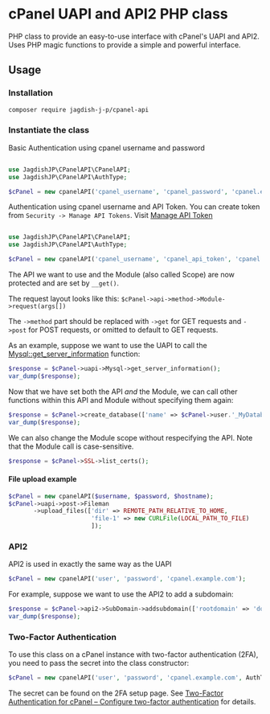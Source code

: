 cPanel UAPI and API2 PHP class
===

PHP class to provide an easy-to-use interface with cPanel's UAPI and API2.
Uses PHP magic functions to provide a simple and powerful interface.

## Usage

### Installation

```bash
composer require jagdish-j-p/cpanel-api
```

### Instantiate the class

Basic Authentication using cpanel username and password
```php

use JagdishJP\CPanelAPI\CPanelAPI;
use JagdishJP\CPanelAPI\AuthType;

$cPanel = new cpanelAPI('cpanel_username', 'cpanel_password', 'cpanel.example.com');
```

Authentication using cpanel username and API Token. You can create token from `Security -> Manage API Tokens`. Visit [Manage API Token](https://docs.cpanel.net/cpanel/security/manage-api-tokens-in-cpanel/#overview)
```php

use JagdishJP\CPanelAPI\CPanelAPI;
use JagdishJP\CPanelAPI\AuthType;

$cPanel = new cpanelAPI('cpanel_username', 'cpanel_api_token', 'cpanel.example.com', AuthType::TOKEN);
```

The API we want to use and the Module (also called Scope) are now protected and are set by `__get()`.

The request layout looks like this: `$cPanel->api->method->Module->request(args[])`

The `->method` part should be replaced with `->get` for GET requests and `->post` for POST requests, or omitted to default to GET requests.

As an example, suppose we want to use the UAPI to call the [Mysql::get_server_information](https://api.docs.cpanel.net/openapi/cpanel/operation/Variables-get_server_information/) function:

```php
$response = $cPanel->uapi->Mysql->get_server_information();
var_dump($response);
```

Now that we have set both the API *and* the Module, we can call other functions within this API and Module without specifying them again:

```php
$response = $cPanel->create_database(['name' => $cPanel->user.'_MyDatabase']);
var_dump($response);
```

We can also change the Module scope without respecifying the API.  Note that the Module call is case-sensitive.

```php
$response = $cPanel->SSL->list_certs();
```

#### File upload example

```php
$cPanel = new cpanelAPI($username, $password, $hostname);
$cPanel->uapi->post->Fileman
       ->upload_files(['dir' => REMOTE_PATH_RELATIVE_TO_HOME,
                       'file-1' => new CURLFile(LOCAL_PATH_TO_FILE)
                       ]);
```

### API2

API2 is used in exactly the same way as the UAPI

```php
$cPanel = new cpanelAPI('user', 'password', 'cpanel.example.com');
```

For example, suppose we want to use the API2 to add a subdomain:

```php
$response = $cPanel->api2->SubDomain->addsubdomain(['rootdomain' => 'domain.com', 'domain' => 'sub']);
var_dump($response);
```

### Two-Factor Authentication

To use this class on a cPanel instance with two-factor authentication (2FA), you need to pass the secret into the class constructor:

```php
$cPanel = new cpanelAPI('user', 'password', 'cpanel.example.com', AuthType::BASIC, 'secret');
```

The secret can be found on the 2FA setup page. See [Two-Factor Authentication for cPanel – Configure two-factor authentication](https://documentation.cpanel.net/display/ALD/Two-Factor+Authentication+for+cPanel#Two-FactorAuthenticationforcPanel-Configure2FA) for details.
